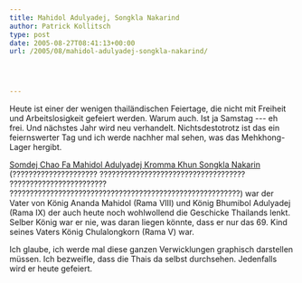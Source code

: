```yaml
---
title: Mahidol Adulyadej, Songkla Nakarind
author: Patrick Kollitsch
type: post
date: 2005-08-27T08:41:13+00:00
url: /2005/08/mahidol-adulyadej-songkla-nakarind/




---
```

Heute ist einer der wenigen thailändischen Feiertage, die nicht mit Freiheit und Arbeitslosigkeit gefeiert werden. Warum auch. Ist ja Samstag --- eh frei. Und nächstes Jahr wird neu verhandelt. Nichtsdestotrotz ist das ein feiernswerter Tag und ich werde nachher mal sehen, was das Mehkhong-Lager hergibt. 

[Somdej Chao Fa Mahidol Adulyadej Kromma Khun Songkla Nakarin][1] (????????????????????? ???????????????????????????????????? ???????????????????????? ?????????????????????????????????????????????????????????) war der Vater von König Ananda Mahidol (Rama VIII) und König Bhumibol Adulyadej (Rama IX) der auch heute noch wohlwollend die Geschicke Thailands lenkt. Selber König war er nie, was daran liegen könnte, dass er nur das 69. Kind seines Vaters König Chulalongkorn (Rama V) war.

Ich glaube, ich werde mal diese ganzen Verwicklungen graphisch darstellen müssen. Ich bezweifle, dass die Thais da selbst durchsehen. Jedenfalls wird er heute gefeiert.

 [1]: http://www.bangkokpost.net/kingmahidol/

